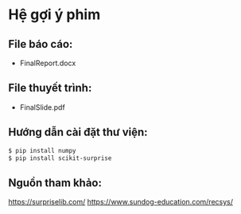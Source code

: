 # Hệ gợi ý phim

## File báo cáo:
- FinalReport.docx

## File thuyết trình:
- FinalSlide.pdf

## Hướng dẫn cài đặt thư viện:

```bash
$ pip install numpy
$ pip install scikit-surprise
```

## Nguồn tham khảo:
https://surpriselib.com/
https://www.sundog-education.com/recsys/

